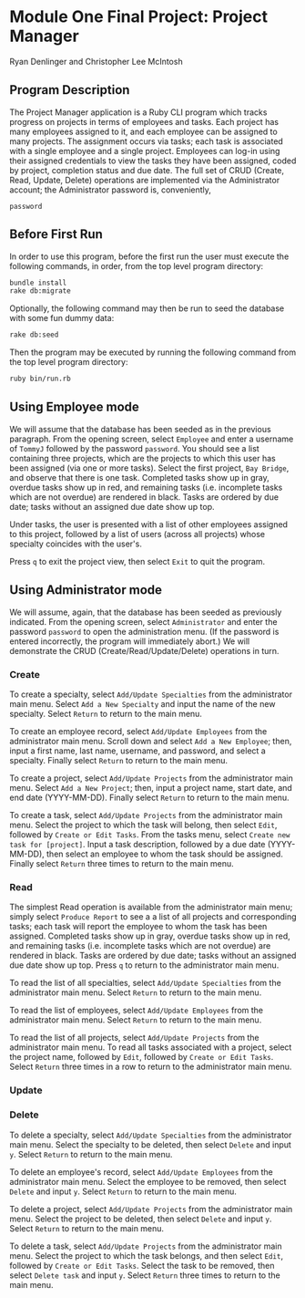 # Module One Final Project: Project Manager

Ryan Denlinger and Christopher Lee McIntosh

## Program Description

The Project Manager application is a Ruby CLI program which
tracks progress on projects in terms of employees and tasks.
Each project has many employees assigned to it, and each employee
can be assigned to many projects. The assignment occurs via tasks;
each task is associated with a single employee and a single project.
Employees can log-in using their assigned credentials to view the
tasks they have been assigned, coded by project,
completion status and due date. The full set of CRUD (Create, Read,
Update, Delete) operations are implemented via the Administrator
account; the Administrator password is, conveniently,
```
password
```


## Before First Run

In order to use this program, before the first run the user must
execute the following commands, in order, from the top level program
directory:

```bash
bundle install
rake db:migrate
```

Optionally, the following command may then be run to seed the database
with some fun dummy data:

```bash
rake db:seed
```

Then the program may be executed by running the following command
from the top level program directory:

```bash
ruby bin/run.rb
```

## Using Employee mode

We will assume that the database has been seeded as in the previous
paragraph. From the opening screen, select ```Employee```
and enter a username of ```TommyJ``` followed by the password ```password```.
You should see a list containing three projects, which are the projects
to which this user has been assigned (via one or more tasks).
Select the first project, ```Bay Bridge```, and observe that there is
one task. Completed tasks show up in gray, overdue tasks show up in
red, and remaining tasks (i.e. incomplete tasks which are not overdue)
are rendered in black. Tasks are ordered by due date; tasks without an
assigned due date show up top.

Under tasks, the user is presented with a list of other employees assigned
to this project, followed by a list of users (across all projects)
whose specialty coincides with the user's.

Press ```q``` to exit the project view, then select ```Exit``` to quit
the program.

## Using Administrator mode

We will assume, again, that the database has been seeded as previously
indicated. From the opening screen, select ```Administrator``` and
enter the password ```password``` to open the administration menu.
(If the password is entered incorrectly, the program will immediately
abort.) We will demonstrate the CRUD (Create/Read/Update/Delete) 
operations in turn.

### Create

To create a specialty, select ```Add/Update Specialties``` from the
administrator main menu. Select ```Add a New Specialty``` and input
the name of the new specialty. Select ```Return``` to return to the main
menu.

To create an employee record, select ```Add/Update Employees``` from the
administrator main menu. Scroll down and select ```Add a New Employee```;
then, input a first name, last name, username, and password, and select
a specialty. Finally select ```Return``` to return to the main menu.

To create a project, select ```Add/Update Projects``` from the administrator
main menu. Select ```Add a New Project```; then, input a project name,
start date, and end date (YYYY-MM-DD). Finally select ```Return``` to return
to the main menu.

To create a task, select ```Add/Update Projects``` from the administrator
main menu. Select the project to which the task will belong, then select
```Edit```, followed by ```Create or Edit Tasks```. From the tasks menu,
select ```Create new task for [project]```. Input a task description, followed
by a due date (YYYY-MM-DD), then select an employee to whom the task should
be assigned. Finally select ```Return``` three times to return to the
main menu.

### Read

The simplest Read operation is available from the administrator main
menu; simply select ```Produce Report``` to see a a list of all projects 
and corresponding tasks; each task will report the employee to whom the
task has been assigned. Completed tasks show up in gray, overdue tasks 
show up in red, and remaining tasks (i.e. incomplete tasks which are
not overdue) are rendered in black. Tasks are ordered by due date;
tasks without an assigned due date show up top. Press ```q``` to return
to the administrator main menu.

To read the list of all specialties, select ```Add/Update Specialties``` 
from the administrator main menu. Select ```Return``` to return to the 
main menu.

To read the list of employees, select ```Add/Update Employees``` from the
administrator main menu. Select ```Return``` to return to the main menu.

To read the list of all projects, select ```Add/Update Projects``` from the
administrator main menu. To read all tasks associated with a project,
select the project name, followed by ```Edit```, followed 
by ```Create or Edit Tasks```. Select ```Return``` three times in a row
to return to the administrator main menu.

### Update



### Delete

To delete a specialty, select ```Add/Update Specialties``` from the
administrator main menu. Select the specialty to be deleted, then select
```Delete``` and input ```y```. Select ```Return``` to return to the
main menu.

To delete an employee's record, select ```Add/Update Employees``` from
the administrator main menu. Select the employee to be removed,
then select ```Delete``` and input ```y```. Select ```Return``` to return
to the main menu.

To delete a project, select ```Add/Update Projects``` from the administrator
main menu. Select the project to be deleted, then select ```Delete```
and input ```y```. Select ```Return``` to return to the main menu.

To delete a task, select ```Add/Update Projects``` from the administrator
main menu. Select the project to which the task belongs, and then
select ```Edit```, followed by ```Create or Edit Tasks```. Select the
task to be removed, then select ```Delete task``` and input ```y```. 
Select ```Return``` three times to return to the main menu.

